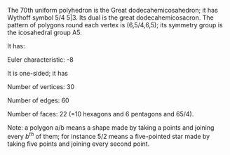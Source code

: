 The 70th uniform polyhedron is the Great dodecahemicosahedron; it has
Wythoff symbol 5/4 5|3. Its dual is the great dodecahemicosacron. The
pattern of polygons round each vertex is (6,5/4,6,5); its symmetry group
is the icosahedral group A5.

It has:

Euler characteristic: -8

It is one-sided; it has

Number of vertices: 30

Number of edges: 60

Number of faces: 22 (=10 hexagons and 6 pentagons and
6<span>5/4</span>).

Note: a polygon a/b means a shape made by taking a points and joining
every $b^{th}$ of them; for instance 5/2 means a five-pointed star made
by taking five points and joining every second point.
